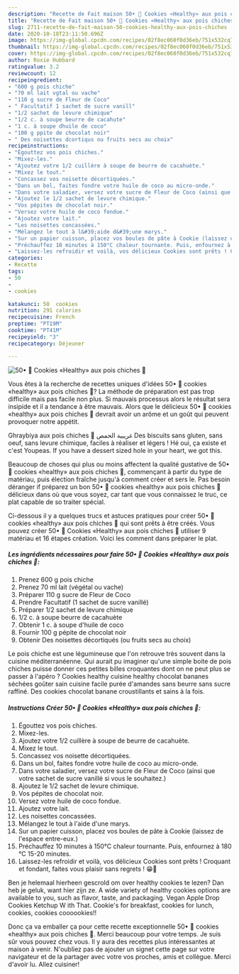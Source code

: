 ```yaml
---
description: "Recette de Fait maison 50• 🍪 Cookies «Healthy» aux pois chiches 🍪"
title: "Recette de Fait maison 50• 🍪 Cookies «Healthy» aux pois chiches 🍪"
slug: 2711-recette-de-fait-maison-50-cookies-healthy-aux-pois-chiches
date: 2020-10-18T23:11:50.696Z
image: https://img-global.cpcdn.com/recipes/02f8ec060f0d36eb/751x532cq70/50•-🍪-cookies-healthy-aux-pois-chiches-🍪-photo-principale-de-la-recette.jpg
thumbnail: https://img-global.cpcdn.com/recipes/02f8ec060f0d36eb/751x532cq70/50•-🍪-cookies-healthy-aux-pois-chiches-🍪-photo-principale-de-la-recette.jpg
cover: https://img-global.cpcdn.com/recipes/02f8ec060f0d36eb/751x532cq70/50•-🍪-cookies-healthy-aux-pois-chiches-🍪-photo-principale-de-la-recette.jpg
author: Roxie Hubbard
ratingvalue: 3.2
reviewcount: 12
recipeingredient:
- "600 g pois chiche"
- "70 ml lait vgtal ou vache"
- "110 g sucre de Fleur de Coco"
- " Facultatif 1 sachet de sucre vanill"
- "1/2 sachet de levure chimique"
- "1/2 c. à soupe beurre de cacahute"
- "1 c. à soupe dhuile de coco"
- "100 g ppite de chocolat noir"
- " Des noisettes dcortiqus ou fruits secs au choix"
recipeinstructions:
- "Égouttez vos pois chiches."
- "Mixez-les."
- "Ajoutez votre 1/2 cuillère à soupe de beurre de cacahuète."
- "Mixez le tout."
- "Concassez vos noisette décortiquées."
- "Dans un bol, faites fondre votre huile de coco au micro-onde."
- "Dans votre saladier, versez votre sucre de Fleur de Coco (ainsi que votre sachet de sucre vanillé si vous le souhaitez.)"
- "Ajoutez le 1/2 sachet de levure chimique."
- "Vos pépites de chocolat noir."
- "Versez votre huile de coco fondue."
- "Ajoutez votre lait."
- "Les noisettes concassées."
- "Mélangez le tout à l&#39;aide d&#39;une marys."
- "Sur un papier cuisson, placez vos boules de pâte à Cookie (laissez de l&#39;espace entre-eux.)"
- "Préchauffez 10 minutes à 150°C chaleur tournante. Puis, enfournez à 180 °C 15-20 minutes."
- "Laissez-les refroidir et voilà, vos délicieux Cookies sont prêts ! Croquant et fondant, faites vous plaisir sans regrets ! 😁🍪"
categories:
- Recette
tags:
- 50
- 
- cookies

katakunci: 50  cookies 
nutrition: 291 calories
recipecuisine: French
preptime: "PT19M"
cooktime: "PT41M"
recipeyield: "3"
recipecategory: Déjeuner

---
```



![50• 🍪 Cookies «Healthy» aux pois chiches 🍪](https://img-global.cpcdn.com/recipes/02f8ec060f0d36eb/751x532cq70/50•-🍪-cookies-healthy-aux-pois-chiches-🍪-photo-principale-de-la-recette.jpg)

Vous êtes à la recherche de recettes uniques d'idées 50• 🍪 cookies «healthy» aux pois chiches 🍪? La méthode de préparation est pas trop difficile mais pas facile non plus. Si mauvais processus alors le résultat sera insipide et il a tendance à être mauvais. Alors que le délicieux 50• 🍪 cookies «healthy» aux pois chiches 🍪 devrait avoir un arôme et un goût qui peuvent provoquer notre appétit.

Ghraybiya aux pois chiches 🍪 غريبية الحمص Des biscuits sans gluten, sans oeuf, sans levure chimique, faciles à réaliser et légers ! Hé oui, ça existe et c&#39;est Youpeas. If you have a dessert sized hole in your heart, we got this.

Beaucoup de choses qui plus ou moins affectent la qualité gustative de 50• 🍪 cookies «healthy» aux pois chiches 🍪, commençant à partir du type de matériau, puis élection fraîche jusqu'à comment créer et sers le. Pas besoin déranger if préparez un bon 50• 🍪 cookies «healthy» aux pois chiches 🍪 délicieux dans où que vous soyez, car tant que vous connaissez le truc, ce plat capable de so traiter spécial.


Ci-dessous il y a quelques trucs et astuces pratiques pour créer 50• 🍪 cookies «healthy» aux pois chiches 🍪 qui sont prêts à être créés. Vous pouvez créer 50• 🍪 Cookies «Healthy» aux pois chiches 🍪 utiliser 9 matériau et 16 étapes création. Voici les comment dans préparer le plat.

<!--inarticleads1-->

##### Les ingrédients nécessaires pour faire 50• 🍪 Cookies «Healthy» aux pois chiches 🍪:

1. Prenez 600 g pois chiche
1. Prenez 70 ml lait (végétal ou vache)
1. Préparer 110 g sucre de Fleur de Coco
1. Prendre  Facultatif (1 sachet de sucre vanillé)
1. Préparer 1/2 sachet de levure chimique
1.  1/2 c. à soupe beurre de cacahuète
1. Obtenir 1 c. à soupe d&#39;huile de coco
1. Fournir 100 g pépite de chocolat noir
1. Obtenir  Des noisettes décortiqués (ou fruits secs au choix)


Le pois chiche est une légumineuse que l&#39;on retrouve très souvent dans la cuisine méditerranéenne. Qui aurait pu imaginer qu&#39;une simple boite de pois chiches puisse donner ces petites billes croquantes dont on ne peut plus se passer à l&#39;apéro ? Cookies healthy cuisine healthy chocolat bananes séchées goûter sain cuisine facile purée d&#39;amandes sans beurre sans sucre raffiné. Des cookies chocolat banane croustillants et sains à la fois. 

<!--inarticleads2-->

##### Instructions Créer 50• 🍪 Cookies «Healthy» aux pois chiches 🍪:

1. Égouttez vos pois chiches.
1. Mixez-les.
1. Ajoutez votre 1/2 cuillère à soupe de beurre de cacahuète.
1. Mixez le tout.
1. Concassez vos noisette décortiquées.
1. Dans un bol, faites fondre votre huile de coco au micro-onde.
1. Dans votre saladier, versez votre sucre de Fleur de Coco (ainsi que votre sachet de sucre vanillé si vous le souhaitez.)
1. Ajoutez le 1/2 sachet de levure chimique.
1. Vos pépites de chocolat noir.
1. Versez votre huile de coco fondue.
1. Ajoutez votre lait.
1. Les noisettes concassées.
1. Mélangez le tout à l&#39;aide d&#39;une marys.
1. Sur un papier cuisson, placez vos boules de pâte à Cookie (laissez de l&#39;espace entre-eux.)
1. Préchauffez 10 minutes à 150°C chaleur tournante. Puis, enfournez à 180 °C 15-20 minutes.
1. Laissez-les refroidir et voilà, vos délicieux Cookies sont prêts ! Croquant et fondant, faites vous plaisir sans regrets ! 😁🍪


Ben je helemaal hierheen gescrold om over healthy cookies te lezen? Dan heb je geluk, want hier zijn ze. A wide variety of healthy cookies options are available to you, such as flavor, taste, and packaging. Vegan Apple Drop Cookies Ketchup W ith That. Cookie&#39;s for breakfast, cookies for lunch, cookies, cookies coooookies!! 


Donc ça va emballer ça pour cette recette exceptionnelle 50• 🍪 cookies «healthy» aux pois chiches 🍪. Merci beaucoup pour votre temps. Je suis sûr vous pouvez chez vous. Il y aura des recettes plus  intéressantes at maison à venir. N'oubliez pas de ajouter un signet cette page sur votre navigateur et de la partager avec votre vos proches, amis et collègue. Merci d'avoir lu. Allez cuisiner!
